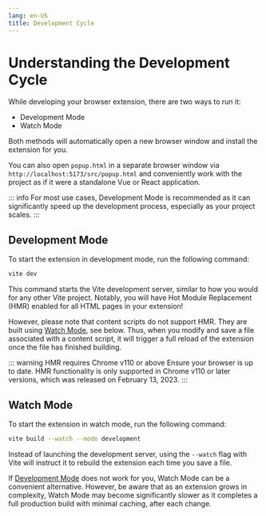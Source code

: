 ```yaml
---
lang: en-US
title: Development Cycle
---
```


# Understanding the Development Cycle

While developing your browser extension, there are two ways to run it:

- Development Mode
- Watch Mode

Both methods will automatically open a new browser window and install the extension for you.

You can also open `popup.html` in a separate browser window via `http://localhost:5173/src/popup.html` and conveniently work with the project as if it were a standalone Vue or React application.

::: info
For most use cases, Development Mode is recommended as it can significantly speed up the development process, especially as your project scales.
:::

## Development Mode

To start the extension in development mode, run the following command:

```sh
vite dev
```

This command starts the Vite development server, similar to how you would for any other Vite project. Notably, you will have Hot Module Replacement (HMR) enabled for all HTML pages in your extension!

However, please note that content scripts do not support HMR. They are built using [Watch Mode](#watch-mode), see below. Thus, when you modify and save a file associated with a content script, it will trigger a full reload of the extension once the file has finished building.

::: warning HMR requires Chrome v110 or above
Ensure your browser is up to date. HMR functionality is only supported in Chrome v110 or later versions, which was released on February 13, 2023.
:::

## Watch Mode

To start the extension in watch mode, run the following command:

```sh
vite build --watch --mode development
```

Instead of launching the development server, using the `--watch` flag with Vite will instruct it to rebuild the extension each time you save a file.

If [Development Mode](#development-mode) does not work for you, Watch Mode can be a convenient alternative. However, be aware that as an extension grows in complexity, Watch Mode may become significantly slower as it completes a full production build with minimal caching, after each change.

